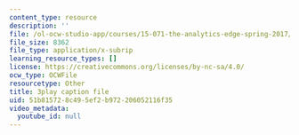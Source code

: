 ```yaml
---
content_type: resource
description: ''
file: /ol-ocw-studio-app/courses/15-071-the-analytics-edge-spring-2017/51b815728c495ef2b972206052116f35_kYjwB3vfnZg.vtt
file_size: 8362
file_type: application/x-subrip
learning_resource_types: []
license: https://creativecommons.org/licenses/by-nc-sa/4.0/
ocw_type: OCWFile
resourcetype: Other
title: 3play caption file
uid: 51b81572-8c49-5ef2-b972-206052116f35
video_metadata:
  youtube_id: null
---
```

